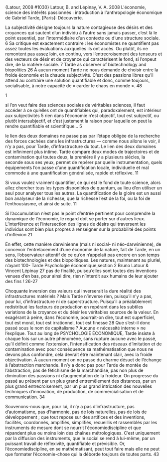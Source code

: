 ﻿{Latour, 2008 #1030}
Latour, B. and Lépinay, V. A. 2008 L'économie, science des intérêts passionnés : introduction à l'anthropologie économique de Gabriel Tarde, [Paris]: Découverte.

La subjectivité désigne toujours la nature contagieuse des désirs et des croyances qui sautent d’un individu à l’autre sans jamais passer, c’est là le point essentiel, par l’intermédiaire d’un contexte ou d’une structure sociale. 6
Sa critique est exactement contraire : les économistes ne quantifient pas assez toutes les évaluations auxquelles ils ont accès. Ou plutôt, ils ne remontent pas assez loin, en continu, vers l’entrecroisement des tenseurs et des vecteurs de désir et de croyance qui caractérisent le fond, si l’onpeut dire, de la matière sociale. 7
Tarde as observer of biotechnology and biopolitics 26
À aucun moment Tarde ne nous demande de choisir entre la froide économie et la chaude subjectivité. C’est des passions libres qu’il attend au contraire une solution quantifiable et donc, comme toujours, socialisable, à notre capacité de « carder le chaos en monde ». 48

1

si l’on veut faire des
sciences sociales de véritables sciences, il faut accéder à ce qu’elles ont de
quantifiables qui, paradoxalement, est intérieur aux subjectivités  5
rien dans l’économie n’est
objectif, tout est subjectif, ou plutôt intersubjectif, et c’est justement la raison pour
laquelle on peut la rendre quantifiable et scientifique… 5

le lien des deux domaines ne passe pas par l’étape obligée de la recherche des forces cachées dans les infrastructures — comme nous allons le voir, il n’y a pas, pour Tarde, d’infrastructure du tout. Le lien des deux domaines est infiniment plus intime. Tarde compare deux modes de trajectoires et de contamination qui toutes deux, la première il y a plusieurs siècles, la seconde sous ses yeux, permet de repérer par quelle instrumentation, quels équipements l’on passe d’une quantification locale, individuelle et mal commode à une quantification généralisée, rapide et réflexive. 11

Si vous voulez vraiment quantifier, ce qui est le fond de toute science, alors
allez chercher tous les types disponibles de quantum, au lieu d’en utiliser un seul
pour analyser tous les autres. La quantification de la gloire est un aussi bon
analyseur de la richesse, que la richesse l’est de la foi, ou la foi de l’enthousiasme,
et ainsi de suite. 11

Si l’accumulation n’est pas le point d’entrée pertinent pour comprendre la
dynamique de l’économie, le regard doit se porter sur d’autres lieux.
L’interférence et l’intersection des lignes de désirs qui traversent les individus sont
bien plus propres à renseigner sur la probabilité des points d’inflexion 21

En effet, cette manière darwinienne (mais ni social- ni néo-darwinienne), de
concevoir l’entrelacement d’une économie de la nature, fait de Tarde, en un sens,
l’observateur attentif de ce qu’on n’appelait pas encore en son temps des
biotechnologies et des biopolitiques. Les natures, maintenant au pluriel, n’ayant
100- Tarde Psychologie économique,section 2
Bruno Latour & Vincent Lépinay 27
pas de finalité, puisqu’elles sont toutes des inventions venues d’en bas, pour ainsi
dire, rien n’interdit aux humains de leur ajouter des fins ! 26-27

Choquante inversion des valeurs qui inverserait la dure réalité des
infrastructures matériels ? Mais Tarde n’inverse rien, puisqu’il n’y a pas, pour lui,
d’infrastructure ni de superstructure. Puisqu’il a préalablement redistribué les
facteurs de production en repérant dans les subtiles variations de la croyance et du
désir les véritables sources de la valeur. En exagérant à peine, dans l’économie,
pourrait-on dire, tout est superficiel, tout est moral, tout est irrationnel, tout est
finesse 28
Que s’est-il donc passé sous le nom de capitalisme ? Aucune « nécessité
interne » ne l’explique. Tout au long de PSYCHOLOGIE ÉCONOMIQUE, Tarde
insiste à chaque fois sur un autre phénomène, sans rupture aucune avec le passé,
qu’il définit comme l’extension, l’intensification des réseaux d’imitation et de
contamination avec pour conséquence sa mathématisation que nous ne devons plus
confondre, cela devrait être maintenant clair, avec la froide objectivation. À aucun
moment on ne passe du charme désuet de l’échange à l’abstraction marchande. Il
n’y a donc pas pour Tarde de montée de l’abstraction, pas de fétichisme de la
marchandise, pas non plus de diminution des passions ni d’augmentation de la
froideur. On progresse du passé au présent par un plus grand entremêlement des
distances, par un plus grand entrecroisement, par un plus grand intrication des
nouvelles techniques d’innovation, de production, de commercialisation et de
communication. 34

Souvenons-nous que, pour lui, il n’y a pas d’infrastructure, pas d’automatisme, pas
d’harmonie, pas de lois naturelles, pas de lois de développement ; que tout repose
sur des artifices et des inventions, facilités, coordonnés, amplifiés, simplifiés,
recueillis et rassemblés par les instruments de mesure dont se nourrit l’économiediscipline
et que répandent plus ou moins loin des chaînes métrologiques. C’est
uniquement par la diffusion des instruments, que le social se rend à lui-même, par
un puissant travail de réflexivité, quantifiable et prévisible. Or, l’économiediscipline,
en se mathématisant, peut tout faire mais elle ne peut que formater
l’économie-chose qui la déborde toujours de toutes parts. 43

